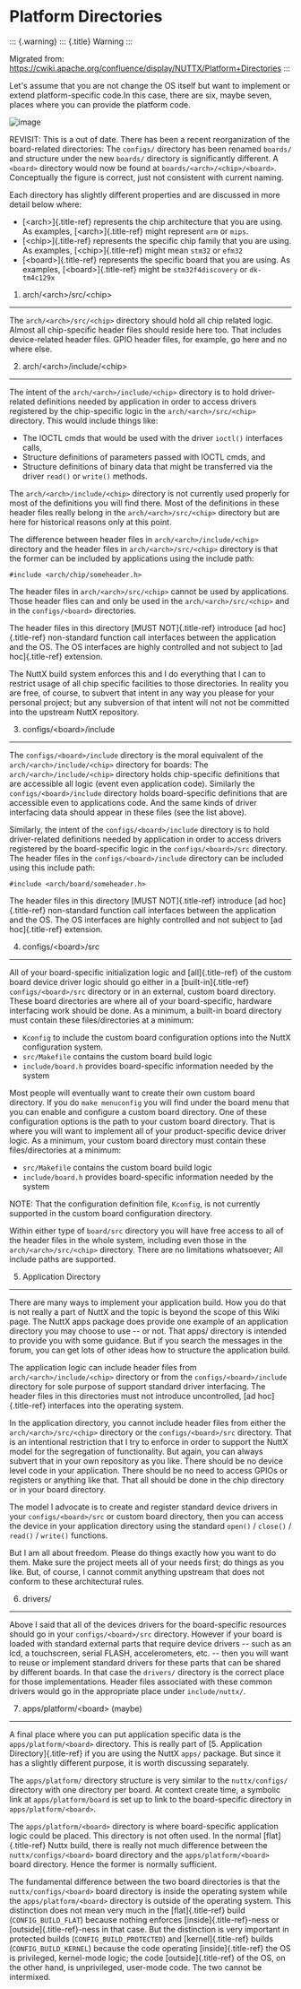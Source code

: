 Platform Directories
====================

::: {.warning}
::: {.title}
Warning
:::

Migrated from:
<https://cwiki.apache.org/confluence/display/NUTTX/Platform+Directories>
:::

Let\'s assume that you are not change the OS itself but want to
implement or extend platform-specific code.In this case, there are six,
maybe seven, places where you can provide the platform code.

![image](image/directories.png)

REVISIT: This is a out of date. There has been a recent reorganization
of the board-related directories: The `configs/` directory has been
renamed `boards/` and structure under the new `boards/` directory is
significantly different. A `<board>` directory would now be found at
`boards/<arch>/<chip>/<board>`. Conceptually the figure is correct, just
not consistent with current naming.

Each directory has slightly different properties and are discussed in
more detail below where:

-   [\<arch\>]{.title-ref} represents the chip architecture that you are
    using. As examples, [\<arch\>]{.title-ref} might represent `arm` or
    `mips`.
-   [\<chip\>]{.title-ref} represents the specific chip family that you
    are using. As examples, [\<chip\>]{.title-ref} might mean `stm32` or
    `efm32`
-   [\<board\>]{.title-ref} represents the specific board that you are
    using. As examples, [\<board\>]{.title-ref} might be
    `stm32f4discovery` or `dk-tm4c129x`

1. arch/\<arch\>/src/\<chip\>
-----------------------------

The `arch/<arch>/src/<chip>` directory should hold all chip related
logic. Almost all chip-specific header files should reside here too.
That includes device-related header files. GPIO header files, for
example, go here and no where else.

2. arch/\<arch\>/include/\<chip\>
---------------------------------

The intent of the `arch/<arch>/include/<chip>` directory is to hold
driver-related definitions needed by application in order to access
drivers registered by the chip-specific logic in the
`arch/<arch>/src/<chip>` directory. This would include things like:

-   The IOCTL cmds that would be used with the driver `ioctl()`
    interfaces calls,
-   Structure definitions of parameters passed with IOCTL cmds, and
-   Structure definitions of binary data that might be transferred via
    the driver `read()` or `write()` methods.

The `arch/<arch>/include/<chip>` directory is not currently used
properly for most of the definitions you will find there. Most of the
definitions in these header files really belong in the
`arch/<arch>/src/<chip>` directory but are here for historical reasons
only at this point.

The difference between header files in `arch/<arch>/include/<chip>`
directory and the header files in `arch/<arch>/src/<chip>` directory is
that the former can be included by applications using the include path:

``` {.c}
#include <arch/chip/someheader.h>
```

The header files in `arch/<arch>/src/<chip>` cannot be used by
applications. Those header flies can and only be used in the
`arch/<arch>/src/<chip>` and in the `configs/<board>` directories.

The header files in this directory [MUST NOT]{.title-ref} introduce [ad
hoc]{.title-ref} non-standard function call interfaces between the
application and the OS. The OS interfaces are highly controlled and not
subject to [ad hoc]{.title-ref} extension.

The NuttX build system enforces this and I do everything that I can to
restrict usage of all chip specific facilities to those directories. In
reality you are free, of course, to subvert that intent in any way you
please for your personal project; but any subversion of that intent will
not not be committed into the upstream NuttX repository.

3. configs/\<board\>/include
----------------------------

The `configs/<board>/include` directory is the moral equivalent of the
`arch/<arch>/include/<chip>` directory for boards: The
`arch/<arch>/include/<chip>` directory holds chip-specific definitions
that are accessible all logic (event even application code). Similarly
the `configs/<board>/include` directory holds board-specific definitions
that are accessible even to applications code. And the same kinds of
driver interfacing data should appear in these files (see the list
above).

Similarly, the intent of the `configs/<board>/include` directory is to
hold driver-related definitions needed by application in order to access
drivers registered by the board-specific logic in the
`configs/<board>/src` directory. The header files in the
`configs/<board>/include` directory can be included using this include
path:

``` {.c}
#include <arch/board/someheader.h>
```

The header files in this directory [MUST NOT]{.title-ref} introduce [ad
hoc]{.title-ref} non-standard function call interfaces between the
application and the OS. The OS interfaces are highly controlled and not
subject to [ad hoc]{.title-ref} extension.

4. configs/\<board\>/src
------------------------

All of your board-specific initialization logic and [all]{.title-ref} of
the custom board device driver logic should go either in a
[built-in]{.title-ref} `configs/<board>/src` directory or in an
external, custom board directory. These board directories are where all
of your board-specific, hardware interfacing work should be done. As a
minimum, a built-in board directory must contain these files/directories
at a minimum:

-   `Kconfig` to include the custom board configuration options into the
    NuttX configuration system.
-   `src/Makefile` contains the custom board build logic
-   `include/board.h` provides board-specific information needed by the
    system

Most people will eventually want to create their own custom board
directory. If you do `make menuconfig` you will find under the board
menu that you can enable and configure a custom board directory. One of
these configuration options is the path to your custom board directory.
That is where you will want to implement all of your product-specific
device driver logic. As a minimum, your custom board directory must
contain these files/directories at a minimum:

-   `src/Makefile` contains the custom board build logic
-   `include/board.h` provides board-specific information needed by the
    system

NOTE: That the configuration definition file, `Kconfig`, is not
currently supported in the custom board configuration directory.

Within either type of `board/src` directory you will have free access to
all of the header files in the whole system, including even those in the
`arch/<arch>/src/<chip>` directory. There are no limitations whatsoever;
All include paths are supported.

5. Application Directory
------------------------

There are many ways to implement your application build. How you do that
is not really a part of NuttX and the topic is beyond the scope of this
Wiki page. The NuttX apps package does provide one example of an
application directory you may choose to use -- or not. That apps/
directory is intended to provide you with some guidance. But if you
search the messages in the forum, you can get lots of other ideas how to
structure the application build.

The application logic can include header files from
`arch/<arch>/include/<chip>` directory or from the
`configs/<board>/include` directory for sole purpose of support standard
driver interfacing. The header files in this directories must not
introduce uncontrolled, [ad hoc]{.title-ref} interfaces into the
operating system.

In the application directory, you cannot include header files from
either the `arch/<arch>/src/<chip>` directory or the
`configs/<board>/src` directory. That is an intentional restriction that
I try to enforce in order to support the NuttX model for the segregation
of functionality. But again, you can always subvert that in your own
repository as you like. There should be no device level code in your
application. There should be no need to access GPIOs or registers or
anything like that. That all should be done in the chip directory or in
your board directory.

The model I advocate is to create and register standard device drivers
in your `configs/<board>/src` or custom board directory, then you can
access the device in your application directory using the standard
`open()` / `close()` / `read()` / `write()` functions.

But I am all about freedom. Please do things exactly how you want to do
them. Make sure the project meets all of your needs first; do things as
you like. But, of course, I cannot commit anything upstream that does
not conform to these architectural rules.

6. drivers/
-----------

Above I said that all of the devices drivers for the board-specific
resources should go in your `configs/<board>/src` directory. However if
your board is loaded with standard external parts that require device
drivers -- such as an lcd, a touchscreen, serial FLASH, accelerometers,
etc. -- then you will want to reuse or implement standard drivers for
these parts that can be shared by different boards. In that case the
`drivers/` directory is the correct place for those implementations.
Header files associated with these common drivers would go in the
appropriate place under `include/nuttx/`.

7. apps/platform/\<board\> (maybe)
----------------------------------

A final place where you can put application specific data is the
`apps/platform/<board>` directory. This is really part of [5.
Application Directory]{.title-ref} if you are using the NuttX `apps/`
package. But since it has a slightly different purpose, it is worth
discussing separately.

The `apps/platform/` directory structure is very similar to the
`nuttx/configs/` directory with one directory per board. At context
create time, a symbolic link at `apps/platform/board` is set up to link
to the board-specific directory in `apps/platform/<board>`.

The `apps/platform/<board>` directory is where board-specific
application logic could be placed. This directory is not often used. In
the normal [flat]{.title-ref} Nuttx build, there is really not much
difference between the `nuttx/configs/<board>` board directory and the
`apps/platform/<board>` board directory. Hence the former is normally
sufficient.

The fundamental difference between the two board directories is that the
`nuttx/configs/<board>` board directory is inside the operating system
while the `apps/platform/<board>` directory is outside of the operating
system. This distinction does not mean very much in the
[flat]{.title-ref} build (`CONFIG_BUILD_FLAT`) because nothing enforces
[inside]{.title-ref}-ness or [outside]{.title-ref}-ness in that case.
But the distinction is very important in protected builds
(`CONFIG_BUILD_PROTECTED`) and [kernel]{.title-ref} builds
(`CONFIG_BUILD_KERNEL`) because the code operating [inside]{.title-ref}
the OS is privileged, kernel-mode logic; the code [outside]{.title-ref}
of the OS, on the other hand, is unprivileged, user-mode code. The two
cannot be intermixed.
